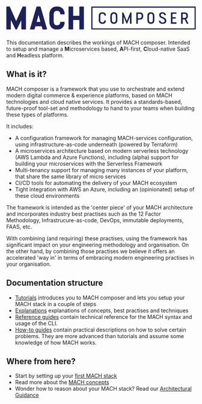 # ![MACH composer](./_img/logo.png)

This documentation describes the workings of MACH composer. Intended to setup
and manage a **M**icroservices based, **A**PI-first, **C**loud-native SaaS and
**H**eadless platform.

## What is it?

MACH composer is a framework that you use to orchestrate and extend modern
digital commerce & experience platforms, based on MACH technologies and cloud
native services. It provides a standards-based, future-proof tool-set and
methodology to hand to your teams when building these types of platforms.

It includes:

- A configuration framework for managing MACH-services configuration, using
  infrastructure-as-code underneath (powered by Terraform)
- A microservices architecture based on modern serverless technology (AWS Lambda
  and Azure Functions), including (alpha) support for building your microservices
  with the Serverless Framework
- Multi-tenancy support for managing many instances of your platform, that share
  the same library of micro services
- CI/CD tools for automating the delivery of your MACH ecosystem
- Tight integration with AWS an Azure, including an (opinionated) setup of these cloud environments

The framework is intended as the 'center piece' of your MACH architecture and
incorporates industry best practises such as the 12 Factor Methodology,
Infrastrucure-as-code, DevOps, immutable deployments, FAAS, etc.

With combining (and requiring) these practises, using the framework has
significant impact on your engineering methodology and organisation. On the
other hand, by combining those practises we believe it offers an accelerated
'way in' in terms of embracing modern engineering practises in your
organisation.

## Documentation structure

- [Tutorials](./tutorial/intro.md) introduces you to MACH composer and lets you setup your MACH stack in a couple of steps
- [Explanations](./topics/concepts.md) explanations of concepts, best practises and techniques
- [Reference guides](./reference/index.md) contain technical reference for the MACH syntax and usage of the CLI.
- [How-to guides](./howto/index.md) contain practical descriptions on how to solve certain problems. They are more advanced than tutorials and assume some knowledge of how MACH works.

## Where from here?

- Start by setting up your [first MACH stack](./tutorial/intro.md)
- Read more about the [MACH concepts](./topics/concepts.md)
- Wonder how to reason about your MACH stack? Read our [Architectural Guidance](./topics/architecture/index.md)
